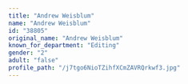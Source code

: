 ```yaml
---
title: "Andrew Weisblum"
name: "Andrew Weisblum"
id: "38805"
original_name: "Andrew Weisblum"
known_for_department: "Editing"
gender: "2"
adult: "false"
profile_path: "/j7tgo6NioTZihfXCmZAVRQrkwf3.jpg"
---
```


